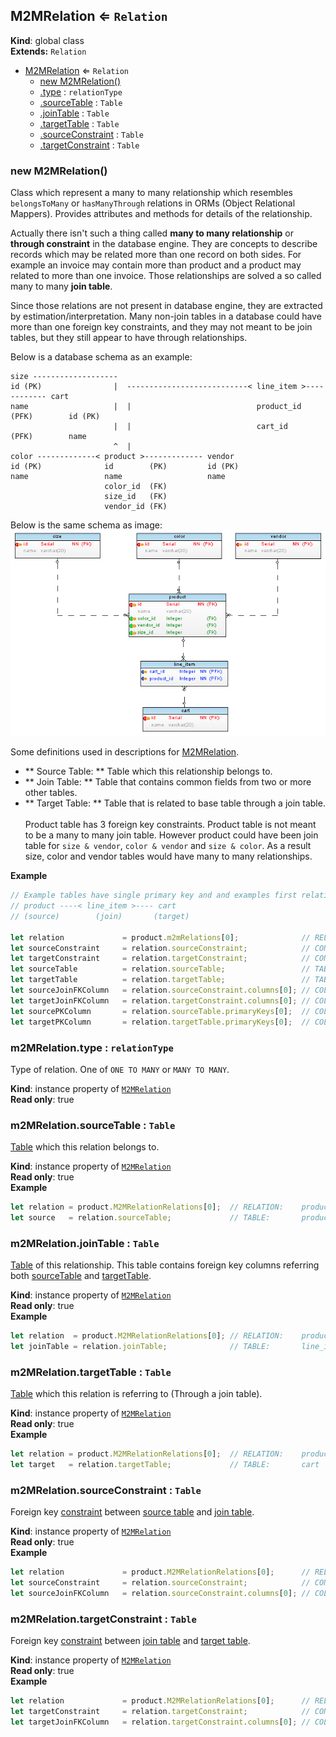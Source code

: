 <a name="M2MRelation"></a>
## M2MRelation ⇐ <code>Relation</code>
**Kind**: global class  
**Extends:** <code>Relation</code>  

* [M2MRelation](#M2MRelation) ⇐ <code>Relation</code>
  * [new M2MRelation()](#new_M2MRelation_new)
  * [.type](#M2MRelation+type) : <code>relationType</code>
  * [.sourceTable](#M2MRelation+sourceTable) : <code>Table</code>
  * [.joinTable](#M2MRelation+joinTable) : <code>Table</code>
  * [.targetTable](#M2MRelation+targetTable) : <code>Table</code>
  * [.sourceConstraint](#M2MRelation+sourceConstraint) : <code>Table</code>
  * [.targetConstraint](#M2MRelation+targetConstraint) : <code>Table</code>

<a name="new_M2MRelation_new"></a>
### new M2MRelation()
Class which represent a many to many relationship which resembles `belongsToMany` or `hasManyThrough` relations in ORMs (Object Relational Mappers).
Provides attributes and methods for details of the relationship.

Actually there isn't such a thing called **many to many relationship** or **through constraint** in the database engine.
They are concepts to describe records which may be related more than one record on both sides.
For example an invoice may contain more than product and a product may related to more than one invoice.
Those relationships are solved a so called many to many **join table**.

Since those relations are not present in database engine, they are extracted by estimation/interpretation.
Many non-join tables in a database could have more than one foreign key constraints,
and they may not meant to be join tables, but they still appear to have through relationships.

<span id="exampleSchema"></span>Below is a database schema as an example:
```
size -------------------
id (PK)                |  ---------------------------< line_item >------------ cart
name                   |  |                            product_id (PFK)        id (PK)
                       |  |                            cart_id    (PFK)        name
                       ^  |
color -------------< product >------------- vendor
id (PK)              id        (PK)         id (PK)
name                 name                   name
                     color_id  (FK)
                     size_id   (FK)
                     vendor_id (FK)

```
Below is the same schema as image:
![Database Schema](../../images/schema-through.png)

Some definitions used in descriptions for [M2MRelation](#M2MRelation).
* ** Source Table: ** Table which this relationship belongs to.
* ** Join Table: ** Table that contains common fields from two or more other tables.
* ** Target Table: ** Table that is related to base table through a join table.
<br><br>
Product table has 3 foreign key constraints. Product table is not meant to be a many to many join table.
However product could have been join table for `size & vendor`, `color & vendor` and `size & color`. As a result size,
color and vendor tables would have many to many relationships.

**Example**  
```js
// Example tables have single primary key and and examples first relation. So zero index ([0]) is used. Use all array elements if necessary.
// product ----< line_item >---- cart
// (source)        (join)       (target)

let relation             = product.m2mRelations[0];              // RELATION:    product ---< line_item >--- cart
let sourceConstraint     = relation.sourceConstraint;            // CONSTRAINT:           ^-- product_has_carts
let targetConstraint     = relation.targetConstraint;            // CONSTRAINT:       cart_has_products --^
let sourceTable          = relation.sourceTable;                 // TABLE:       product
let targetTable          = relation.targetTable;                 // TABLE:       cart
let sourceJoinFKColumn   = relation.sourceConstraint.columns[0]; // COLUMN:      product_id  (from line_item table)
let targetJoinFKColumn   = relation.targetConstraint.columns[0]; // COLUMN:      cart_id     (from line_item table)
let sourcePKColumn       = relation.sourceTable.primaryKeys[0];  // COLUMN:      id          (from product table)
let targetPKColumn       = relation.targetTable.primaryKeys[0];  // COLUMN:      id          (from cart table)
```
<a name="M2MRelation+type"></a>
### m2MRelation.type : <code>relationType</code>
Type of relation. One of `ONE TO MANY` or `MANY TO MANY`.

**Kind**: instance property of <code>[M2MRelation](#M2MRelation)</code>  
**Read only**: true  
<a name="M2MRelation+sourceTable"></a>
### m2MRelation.sourceTable : <code>Table</code>
[Table](Table) which this relation belongs to.

**Kind**: instance property of <code>[M2MRelation](#M2MRelation)</code>  
**Read only**: true  
**Example**  
```js
let relation = product.M2MRelationRelations[0];  // RELATION:    product ---< line_item >--- cart
let source   = relation.sourceTable;             // TABLE:       product
```
<a name="M2MRelation+joinTable"></a>
### m2MRelation.joinTable : <code>Table</code>
[Table](Table) of this relationship. This table contains foreign key columns referring both
[sourceTable](#M2MRelation+sourceTable) and [targetTable](#M2MRelation+targetTable).

**Kind**: instance property of <code>[M2MRelation](#M2MRelation)</code>  
**Read only**: true  
**Example**  
```js
let relation  = product.M2MRelationRelations[0]; // RELATION:    product ---< line_item >--- cart
let joinTable = relation.joinTable;              // TABLE:       line_item
```
<a name="M2MRelation+targetTable"></a>
### m2MRelation.targetTable : <code>Table</code>
[Table](Table) which this relation is referring to (Through a join table).

**Kind**: instance property of <code>[M2MRelation](#M2MRelation)</code>  
**Read only**: true  
**Example**  
```js
let relation = product.M2MRelationRelations[0];  // RELATION:    product ---< line_item >--- cart
let target   = relation.targetTable;             // TABLE:       cart
```
<a name="M2MRelation+sourceConstraint"></a>
### m2MRelation.sourceConstraint : <code>Table</code>
Foreign key [constraint](Constraint) between [source table](#M2MRelation+sourceTable) and [join table](#M2MRelation+joinTable).

**Kind**: instance property of <code>[M2MRelation](#M2MRelation)</code>  
**Read only**: true  
**Example**  
```js
let relation             = product.M2MRelationRelations[0];      // RELATION:    product ---< line_item >--- cart
let sourceConstraint     = relation.sourceConstraint;            // CONSTRAINT:           ^-- product_has_carts
let sourceJoinFKColumn   = relation.sourceConstraint.columns[0]; // COLUMN:      product_id (from line_item table)
```
<a name="M2MRelation+targetConstraint"></a>
### m2MRelation.targetConstraint : <code>Table</code>
Foreign key [constraint](Constraint) between [join table](#M2MRelation+joinTable) and [target table](#M2MRelation+targetTable).

**Kind**: instance property of <code>[M2MRelation](#M2MRelation)</code>  
**Read only**: true  
**Example**  
```js
let relation             = product.M2MRelationRelations[0];      // RELATION:    product ---< line_item >--- cart
let targetConstraint     = relation.targetConstraint;            // CONSTRAINT:       cart_has_products --^
let targetJoinFKColumn   = relation.targetConstraint.columns[0]; // COLUMN:      cart_id (from line_item table)
```
